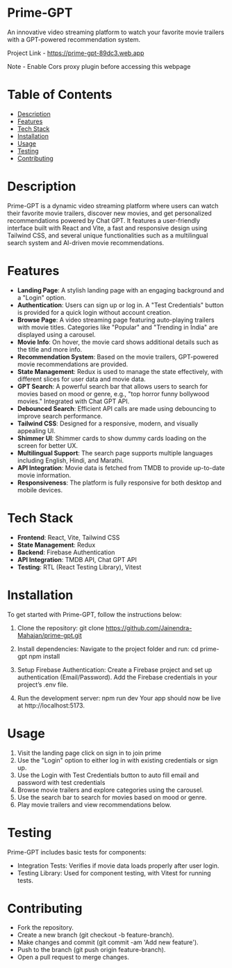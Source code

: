 # Prime-GPT

An innovative video streaming platform to watch your favorite movie trailers with a GPT-powered recommendation system.

Project Link - https://prime-gpt-89dc3.web.app

Note - Enable Cors proxy plugin before accessing this webpage

# Table of Contents
- [Description](#description)
- [Features](#features)
- [Tech Stack](#tech-stack)
- [Installation](#installation)
- [Usage](#usage)
- [Testing](#testing)
- [Contributing](#contributing)

# Description
Prime-GPT is a dynamic video streaming platform where users can watch their favorite movie trailers, discover new movies, and get personalized recommendations powered by Chat GPT. It features a user-friendly interface built with React and Vite, a fast and responsive design using Tailwind CSS, and several unique functionalities such as a multilingual search system and AI-driven movie recommendations.

# Features
- **Landing Page**: A stylish landing page with an engaging background and a "Login" option.
- **Authentication**: Users can sign up or log in. A "Test Credentials" button is provided for a quick login without account creation.
- **Browse Page**: A video streaming page featuring auto-playing trailers with movie titles. Categories like "Popular" and "Trending in India" are displayed using a carousel.
- **Movie Info**: On hover, the movie card shows additional details such as the title and more info.
- **Recommendation System**: Based on the movie trailers, GPT-powered movie recommendations are provided.
- **State Management**: Redux is used to manage the state effectively, with different slices for user data and movie data.
- **GPT Search**: A powerful search bar that allows users to search for movies based on mood or genre, e.g., "top horror funny bollywood movies." Integrated with Chat GPT API.
- **Debounced Search**: Efficient API calls are made using debouncing to improve search performance.
- **Tailwind CSS**: Designed for a responsive, modern, and visually appealing UI.
- **Shimmer UI**: Shimmer cards to show dummy cards loading on the screen for better UX.
- **Multilingual Support**: The search page supports multiple languages including English, Hindi, and Marathi.
- **API Integration**: Movie data is fetched from TMDB to provide up-to-date movie information.
- **Responsiveness**: The platform is fully responsive for both desktop and mobile devices.

# Tech Stack
- **Frontend**: React, Vite, Tailwind CSS
- **State Management**: Redux
- **Backend**: Firebase Authentication
- **API Integration**: TMDB API, Chat GPT API
- **Testing**: RTL (React Testing Library), Vitest

# Installation
To get started with Prime-GPT, follow the instructions below:

1. Clone the repository:
   git clone https://github.com/Jainendra-Mahajan/prime-gpt.git

2. Install dependencies: Navigate to the project folder and run:
   cd prime-gpt
   npm install

3. Setup Firebase Authentication:
   Create a Firebase project and set up authentication (Email/Password).
   Add the Firebase credentials in your project’s .env file.

4. Run the development server:
   npm run dev
   Your app should now be live at http://localhost:5173.

# Usage
1. Visit the landing page click on sign in to join prime
2. Use the "Login" option to either log in with existing credentials or sign up.
3. Use the Login with Test Credentials button to auto fill email and password with test credentials
4. Browse movie trailers and explore categories using the carousel.
5. Use the search bar to search for movies based on mood or genre.
6. Play movie trailers and view recommendations below.

# Testing
Prime-GPT includes basic tests for components:

- Integration Tests: Verifies if movie data loads properly after user login.
- Testing Library: Used for component testing, with Vitest for running tests.

# Contributing
- Fork the repository.
- Create a new branch (git checkout -b feature-branch).
- Make changes and commit (git commit -am 'Add new feature').
- Push to the branch (git push origin feature-branch).
- Open a pull request to merge changes.
